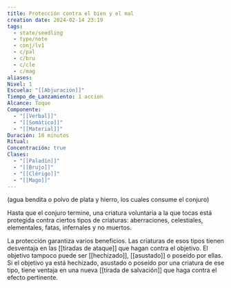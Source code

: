 ```yaml
---
title: Protección contra el bien y el mal
creation date: 2024-02-14 23:19
tags:
  - state/seedling
  - type/note
  - conj/lv1
  - c/pal
  - c/bru
  - c/cle
  - c/mag
aliases: 
Nivel: 1
Escuela: "[[Abjuración]]"
Tiempo_de_Lanzamiento: 1 accion
Alcance: Toque
Componente:
  - "[[Verbal]]"
  - "[[Somático]]"
  - "[[Material]]"
Duración: 10 minutos
Ritual: 
Concentración: true
Clases:
  - "[[Paladín]]"
  - "[[Brujo]]"
  - "[[Clérigo]]"
  - "[[Mago]]"
---
```

(agua bendita o polvo de plata y hierro, los cuales consume el conjuro)

Hasta que el conjuro termine, una criatura voluntaria a la que tocas está protegida contra ciertos tipos de criaturas: aberraciones, celestiales, elementales, fatas, infernales y no muertos.

La protección garantiza varios beneficios. Las criaturas de esos tipos tienen desventaja en las [[tiradas de ataque]] que hagan contra el objetivo. El objetivo tampoco puede ser [[hechizado]], [[asustado]] o poseído por ellas. Si el objetivo ya está hechizado, asustado o poseído por una criatura de ese tipo, tiene ventaja en una nueva [[tirada de salvación]] que haga contra el efecto pertinente.